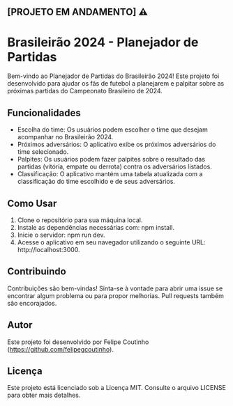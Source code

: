 ## [PROJETO EM ANDAMENTO] ⚠️

# Brasileirão 2024 - Planejador de Partidas

Bem-vindo ao Planejador de Partidas do Brasileirão 2024! Este projeto foi desenvolvido para ajudar os fãs de futebol a planejarem e palpitar sobre as próximas partidas do Campeonato Brasileiro de 2024.

## Funcionalidades

- Escolha do time: Os usuários podem escolher o time que desejam acompanhar no Brasileirão 2024.
- Próximos adversários: O aplicativo exibe os próximos adversários do time selecionado.
- Palpites: Os usuários podem fazer palpites sobre o resultado das partidas (vitória, empate ou derrota) contra os adversários listados.
- Classificação: O aplicativo mantém uma tabela atualizada com a classificação do time escolhido e de seus adversários.

## Como Usar

1. Clone o repositório para sua máquina local.
2. Instale as dependências necessárias com: npm install.
3. Inicie o servidor: npm run dev.
4. Acesse o aplicativo em seu navegador utilizando o seguinte URL: http://localhost:3000.

## Contribuindo

Contribuições são bem-vindas! Sinta-se à vontade para abrir uma issue se encontrar algum problema ou para propor melhorias. Pull requests também são encorajados.

## Autor

Este projeto foi desenvolvido por Felipe Coutinho (https://github.com/felipegcoutinho).

## Licença

Este projeto está licenciado sob a Licença MIT. Consulte o arquivo LICENSE para obter mais detalhes.
